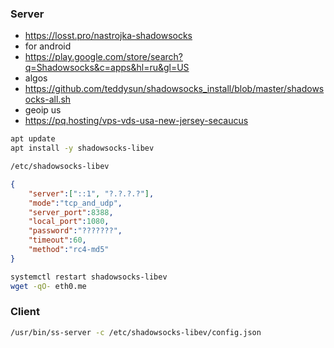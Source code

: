### Server
- https://losst.pro/nastrojka-shadowsocks
- for android
- https://play.google.com/store/search?q=Shadowsocks&c=apps&hl=ru&gl=US
- algos
- https://github.com/teddysun/shadowsocks_install/blob/master/shadowsocks-all.sh
- geoip us
- https://pq.hosting/vps-vds-usa-new-jersey-secaucus


```bash
apt update
apt install -y shadowsocks-libev

/etc/shadowsocks-libev
```

```/etc/shadowsocks-libev/config.json
{
    "server":["::1", "?.?.?.?"],
    "mode":"tcp_and_udp",
    "server_port":8388,
    "local_port":1080,
    "password":"???????",
    "timeout":60,
    "method":"rc4-md5"
}
```

```bash
systemctl restart shadowsocks-libev
wget -qO- eth0.me
```

### Client

```bash
/usr/bin/ss-server -c /etc/shadowsocks-libev/config.json
```
